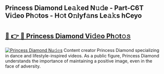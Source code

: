 ## Princess Diamond Le𝚊𝚔ed N𝚞𝚍e - Part-C6T Vi𝚍eo Ph𝚘tos - H𝚘t O𝚗lyf𝚊ns Le𝚊𝚔s hCeyo

# <h2><a href="http://hf4n8a.feru.top/?c=Princess+Diamond">🔗 👉 🔴 Princess Diamond Vi𝚍𝚎o Ph𝚘t𝚘𝚜</a></h2>

[![Princess Diamond Nu𝚍𝚎s](https://i.imgur.com/0TWrTi3.gif)](http://hf4n8a.feru.top/?c=Princess+Diamond)
Content creator Princess Diamond specializing in dance and lifestyle-inspired videos. As a public figure, Princess Diamond understands the importance of maintaining a positive image, even in the face of adversity. 
